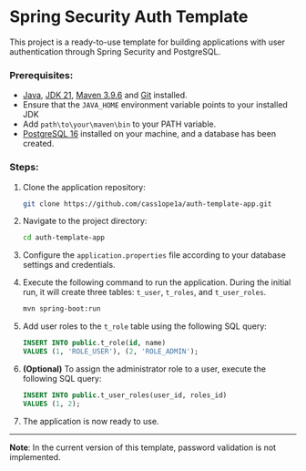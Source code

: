 # Spring Security Auth Template
This project is a ready-to-use template for building applications with user authentication through Spring Security and PostgreSQL.

### Prerequisites:

- [Java](https://www.java.com/), [JDK 21](https://www.oracle.com/java/technologies/downloads/#java21), [Maven 3.9.6](https://maven.apache.org/download.cgi) and [Git](https://git-scm.com/) installed.
- Ensure that the `JAVA_HOME` environment variable points to your installed JDK
- Add `path\to\your\maven\bin` to your PATH variable.
- [PostgreSQL 16](https://www.postgresql.org/download/) installed on your machine, and a database has been created.

### Steps:

1. Clone the application repository:
    ```bash
    git clone https://github.com/cass1ope1a/auth-template-app.git
    ```
2. Navigate to the project directory:
    ```bash
    cd auth-template-app
    ```
3. Configure the `application.properties` file according to your database settings and credentials.

4. Execute the following command to run the application. During the initial run, it will create three tables: `t_user`, `t_roles`, and `t_user_roles`.
    ```bash
    mvn spring-boot:run
    ```

5. Add user roles to the `t_role` table using the following SQL query:
    ```sql
    INSERT INTO public.t_role(id, name)
    VALUES (1, 'ROLE_USER'), (2, 'ROLE_ADMIN');
    ```
6. **(Optional)** To assign the administrator role to a user, execute the following SQL query:
   ```sql
   INSERT INTO public.t_user_roles(user_id, roles_id)
   VALUES (1, 2);
   ```
7. The application is now ready to use.

<hr>

**Note**: In the current version of this template, password validation is not implemented.
